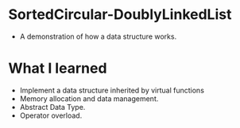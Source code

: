 # SortedCircular-DoublyLinkedList
* A demonstration of how a data structure works.
# What I learned
* Implement a data structure inherited by virtual functions
* Memory allocation and data management.
* Abstract Data Type.
* Operator overload.
